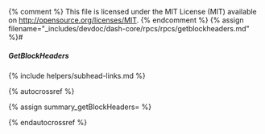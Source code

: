 {% comment %}
This file is licensed under the MIT License (MIT) available on
http://opensource.org/licenses/MIT.
{% endcomment %}
{% assign filename="_includes/devdoc/dash-core/rpcs/rpcs/getblockheaders.md" %}#

##### GetBlockHeaders
{% include helpers/subhead-links.md %}

{% autocrossref %}

{% assign summary_getBlockHeaders= %}

{% endautocrossref %}
